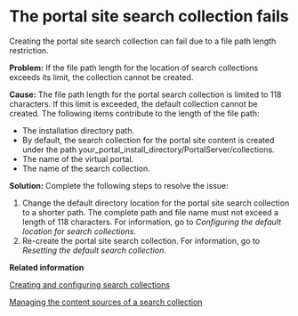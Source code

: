 # The portal site search collection fails

Creating the portal site search collection can fail due to a file path length restriction.

**Problem:** If the file path length for the location of search collections exceeds its limit, the collection cannot be created.

**Cause:** The file path length for the portal search collection is limited to 118 characters. If this limit is exceeded, the default collection cannot be created. The following items contribute to the length of the file path:

-   The installation directory path.
-   By default, the search collection for the portal site content is created under the path your\_portal\_install\_directory/PortalServer/collections.
-   The name of the virtual portal.
-   The name of the search collection.

**Solution:** Complete the following steps to resolve the issue:

1.  Change the default directory location for the portal site search collection to a shorter path. The complete path and file name must not exceed a length of 118 characters. For information, go to *Configuring the default location for search collections*.
2.  Re-create the portal site search collection. For information, go to *Resetting the default search collection*.


**Related information**  


[Creating and configuring search collections](../admin-system/srrcreatconfig.md)

[Managing the content sources of a search collection](../admin-system/srtmngcontsrc.md)

